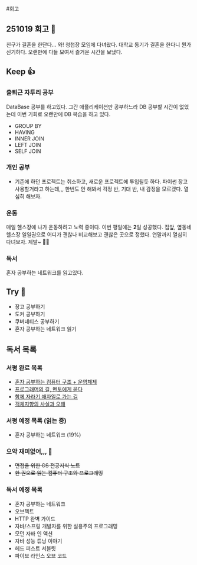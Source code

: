 #회고 

## 251019 회고 💬
친구가 결혼을 한단다... 와! 청첩장 모임에 다녀왔다. 대학교 동기가 결혼을 한다니 뭔가 신기하다. 오랜만에 다들 모여서 즐거운 시간을 보냈다. 

## Keep 👍
### 출퇴근 자투리 공부
DataBase 공부를 하고있다. 그간 애플리케이션만 공부하느라 DB 공부할 시간이 없었는데 이번 기회로 오랜만에 DB 복습을 하고 있다.

- GROUP BY
- HAVING
- INNER JOIN
- LEFT JOIN
- SELF JOIN

### 개인 공부
- 기존에 하던 프로젝트는 취소하고, 새로운 프로젝트에 투입될듯 하다. 파이썬 장고 사용할거라고 하는데,,, 한번도 안 해봐서 걱정 반, 기대 반, 내 감정을 모르겠다. 열심히 해보자.

### 운동
매일 헬스장에 나가 운동하려고 노력 중이다. 이번 평일에는 **2**일 성공했다. 집앞, 옆동네 헬스장 일일권으로 어디가 괜찮나 비교해보고 괜찮은 곳으로 정했다. 연말까지 열심히 다녀보자. 제발~ 🏋️‍♀️

### 독서
혼자 공부하는 네트워크를 읽고있다.

## Try 🧚
- 장고 공부하기
- 도커 공부하기
- 쿠버네티스 공부하기
- 혼자 공부하는 네트워크 읽기

## 독서 목록

### 서평 완료 목록
- [혼자 공부하는 컴퓨터 구조 + 운영체제](https://velog.io/@regular_jk_kim/혼자-공부하는-컴퓨터-구조-운영체제-를-읽고)
- [프로그래머의 길, 멘토에게 묻다](https://velog.io/@regular_jk_kim/프로그래머의-길-멘토에게-묻다-를-읽고-24jpq345)
- [함께 자라기 애자일로 가는 길](https://velog.io/@regular_jk_kim/함께-자라기-를-읽고)
- [객체지향의 사실과 오해](https://velog.io/@regular_jk_kim/객체지향의-사실과-오해-를-읽고)

### 서평 예정 목록 (읽는 중) 
- 혼자 공부하는 네트워크 (19%)

### 으악 재미없어,,, 🤪
- ~~면접을 위한 CS 전공지식 노트~~
- ~~한 권으로 읽는 컴퓨터 구조와 프로그래밍~~

### 독서 예정 목록
- 혼자 공부하는 네트워크
- 오브젝트
- HTTP 완벽 가이드
- 자바/스프링 개발자를 위한 실용주의 프로그래밍
- 모던 자바 인 액션
- 자바 성능 튜닝 이야기 
- 헤드 퍼스트 서블릿
- 파이브 라인스 오브 코드
